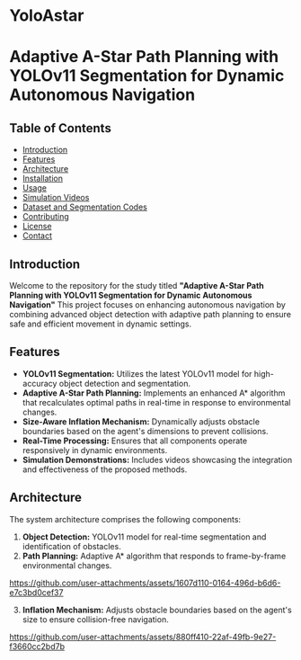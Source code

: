 # YoloAstar
# Adaptive A-Star Path Planning with YOLOv11 Segmentation for Dynamic Autonomous Navigation

## Table of Contents
- [Introduction](#introduction)
- [Features](#features)
- [Architecture](#architecture)
- [Installation](#installation)
- [Usage](#usage)
- [Simulation Videos](#simulation-videos)
- [Dataset and Segmentation Codes](#dataset-and-segmentation-codes)
- [Contributing](#contributing)
- [License](#license)
- [Contact](#contact)

## Introduction

Welcome to the repository for the study titled **"Adaptive A-Star Path Planning with YOLOv11 Segmentation for Dynamic Autonomous Navigation"** This project focuses on enhancing autonomous navigation by combining advanced object detection with adaptive path planning to ensure safe and efficient movement in dynamic settings.

## Features

- **YOLOv11 Segmentation:** Utilizes the latest YOLOv11 model for high-accuracy object detection and segmentation.
- **Adaptive A-Star Path Planning:** Implements an enhanced A* algorithm that recalculates optimal paths in real-time in response to environmental changes.
- **Size-Aware Inflation Mechanism:** Dynamically adjusts obstacle boundaries based on the agent's dimensions to prevent collisions.
- **Real-Time Processing:** Ensures that all components operate responsively in dynamic environments.
- **Simulation Demonstrations:** Includes videos showcasing the integration and effectiveness of the proposed methods.

## Architecture

The system architecture comprises the following components:

1. **Object Detection:** YOLOv11 model for real-time segmentation and identification of obstacles.
2. **Path Planning:** Adaptive A* algorithm that responds to frame-by-frame environmental changes.



https://github.com/user-attachments/assets/1607d110-0164-496d-b6d6-e7c3bd0cef37


   
3. **Inflation Mechanism:** Adjusts obstacle boundaries based on the agent's size to ensure collision-free navigation.



https://github.com/user-attachments/assets/880ff410-22af-49fb-9e27-f3660cc2bd7b






